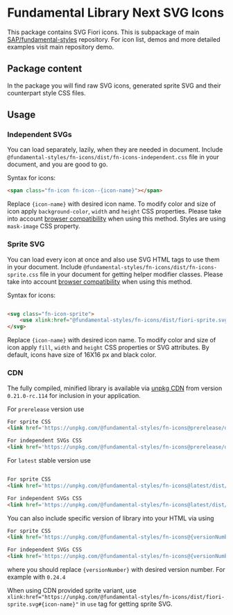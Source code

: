 # Fundamental Library Next SVG Icons

This package contains SVG Fiori icons. This is subpackage of main [SAP/fundamental-styles](https://sap.github.io/fundamental-styles/) repository.
For icon list, demos and more detailed examples visit main repository demo.

## Package content

In the package you will find raw SVG icons, generated sprite SVG and their counterpart style CSS files.

## Usage

### Independent SVGs

You can load separately, lazily, when they are needed in document.
Include `@fundamental-styles/fn-icons/dist/fn-icons-independent.css` file in your document, and you are good to go.

Syntax for icons:

```html
<span class="fn-icon fn-icon--{icon-name}"></span>
```

Replace `{icon-name}` with desired icon name. To modify color and size of icon apply `background-color`, `width`
and `height` CSS properties.
Please take into account [browser compatibility](https://caniuse.com/mdn-css_properties_mask-image)
when using this method. Styles are using `mask-image` CSS property.

### Sprite SVG

You can load every icon at once and also use SVG HTML tags to use them in your document.
Include `@fundamental-styles/fn-icons/dist/fn-icons-sprite.css` file in your document for getting helper modifier
classes. Please take into account [browser compatibility](https://caniuse.com/mdn-svg_elements_use_href)
when using this method.

Syntax for icons:

```html

<svg class="fn-icon-sprite">
    <use xlink:href="@fundamental-styles/fn-icons/dist/fiori-sprite.svg#{icon-name}"></use>
</svg>
```

Replace `{icon-name}` with desired icon name. To modify color and size of icon apply `fill`, `width`
and `height` CSS properties or SVG attributes. By default, icons have size of 16X16 px and black color.


### CDN

The fully compiled, minified library is available via [unpkg CDN](https://unpkg.com/) from version `0.21.0-rc.114` for inclusion in your application.

For `prerelease` version use

```html
For sprite CSS
<link href='https://unpkg.com/@fundamental-styles/fn-icons@prerelease/dist/fn-icons-sprite.css' rel='stylesheet'>

For independent SVGs CSS
<link href='https://unpkg.com/@fundamental-styles/fn-icons@prerelease/dist/fn-icons-independent.css' rel='stylesheet'>

```

For `latest` stable version use

```html

For sprite CSS
<link href='https://unpkg.com/@fundamental-styles/fn-icons@latest/dist/fn-icons-sprite.css' rel='stylesheet'>

For independent SVGs CSS
<link href='https://unpkg.com/@fundamental-styles/fn-icons@latest/dist/fn-icons-independent.css' rel='stylesheet'>
```

You can also include specific version of library into your HTML via using

```html
For sprite CSS
<link href='https://unpkg.com/@fundamental-styles/fn-icons@{versionNumber}/dist/fn-icons-sprite.css' rel='stylesheet'>

For independent SVGs CSS
<link href='https://unpkg.com/@fundamental-styles/fn-icons@{versionNumber}/dist/fn-icons-independent.css' rel='stylesheet'>
```
where you should replace `{versionNumber}` with desired version number. For example with `0.24.4`

When using CDN provided sprite variant, use
`xlink:href="https://unpkg.com/@fundamental-styles/fn-icons/dist/fiori-sprite.svg#{icon-name}"` in `use` tag
for getting sprite SVG.
